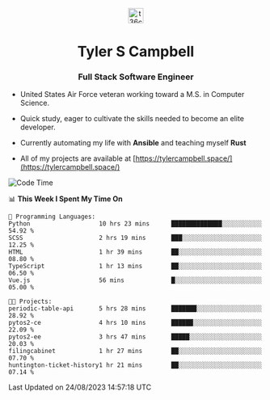 <p align="center">
<a href="https://www.linkedin.com/in/t36campbell" target="blank"><img align="center" src="https://ik.imagekit.io/t36campbell/Portfolio/linkedin.png.original_m8bbGgPh6.png" alt="t36campbell" height="30" width="30" /></a>
</p>
<h1 align="center">Tyler S Campbell</h1>
<h3 align="center">Full Stack Software Engineer</h3>

* United States Air Force veteran working toward a M.S. in Computer Science.

* Quick study, eager to cultivate the skills needed to become an elite developer.

* Currently automating my life with **Ansible** and teaching myself **Rust**

* All of my projects are available at [https://tylercampbell.space/](https://tylercampbell.space/)

<!--START_SECTION:waka-->
![Code Time](http://img.shields.io/badge/Code%20Time-2%2C723%20hrs%2052%20mins-blue)

📊 **This Week I Spent My Time On** 

```text
💬 Programming Languages: 
Python                   10 hrs 23 mins      ██████████████░░░░░░░░░░░   54.92 % 
SCSS                     2 hrs 19 mins       ███░░░░░░░░░░░░░░░░░░░░░░   12.25 % 
HTML                     1 hr 39 mins        ██░░░░░░░░░░░░░░░░░░░░░░░   08.80 % 
TypeScript               1 hr 13 mins        ██░░░░░░░░░░░░░░░░░░░░░░░   06.50 % 
Vue.js                   56 mins             █░░░░░░░░░░░░░░░░░░░░░░░░   05.00 % 

🐱‍💻 Projects: 
periodic-table-api       5 hrs 28 mins       ███████░░░░░░░░░░░░░░░░░░   28.92 % 
pytos2-ce                4 hrs 10 mins       ██████░░░░░░░░░░░░░░░░░░░   22.09 % 
pytos2-ee                3 hrs 47 mins       █████░░░░░░░░░░░░░░░░░░░░   20.03 % 
filingcabinet            1 hr 27 mins        ██░░░░░░░░░░░░░░░░░░░░░░░   07.70 % 
huntington-ticket-history1 hr 21 mins        ██░░░░░░░░░░░░░░░░░░░░░░░   07.14 % 
```


 Last Updated on 24/08/2023 14:57:18 UTC
<!--END_SECTION:waka-->
